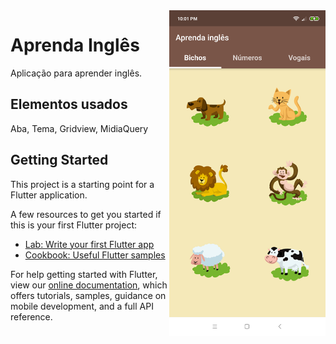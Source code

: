 <img src="docs/screenshot.png" alt="screenshot" width="250" align="right">

# Aprenda Inglês

Aplicação para aprender inglês.

## Elementos usados

Aba, Tema, Gridview, MidiaQuery

## Getting Started

This project is a starting point for a Flutter application.

A few resources to get you started if this is your first Flutter project:

- [Lab: Write your first Flutter app](https://flutter.dev/docs/get-started/codelab)
- [Cookbook: Useful Flutter samples](https://flutter.dev/docs/cookbook)

For help getting started with Flutter, view our
[online documentation](https://flutter.dev/docs), which offers tutorials,
samples, guidance on mobile development, and a full API reference.
